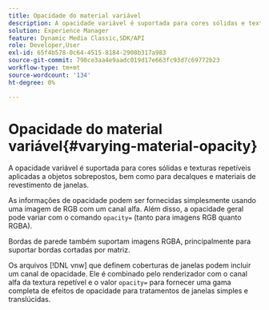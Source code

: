 ```yaml
---
title: Opacidade do material variável
description: A opacidade variável é suportada para cores sólidas e texturas repetíveis aplicadas a objetos sobrepostos, bem como para decalques e materiais de revestimento de janelas.
solution: Experience Manager
feature: Dynamic Media Classic,SDK/API
role: Developer,User
exl-id: 65f4b578-0c64-4515-8184-2908b317a983
source-git-commit: 790ce3aa4e9aadc019d17e663fc93d7c69772b23
workflow-type: tm+mt
source-wordcount: '134'
ht-degree: 0%

---
```


# Opacidade do material variável{#varying-material-opacity}

A opacidade variável é suportada para cores sólidas e texturas repetíveis aplicadas a objetos sobrepostos, bem como para decalques e materiais de revestimento de janelas.

As informações de opacidade podem ser fornecidas simplesmente usando uma imagem de RGB com um canal alfa. Além disso, a opacidade geral pode variar com o comando `opacity=` (tanto para imagens RGB quanto RGBA).

Bordas de parede também suportam imagens RGBA, principalmente para suportar bordas cortadas por matriz.

Os arquivos [!DNL vnw] que definem coberturas de janelas podem incluir um canal de opacidade. Ele é combinado pelo renderizador com o canal alfa da textura repetível e o valor `opacity=` para fornecer uma gama completa de efeitos de opacidade para tratamentos de janelas simples e translúcidas.

